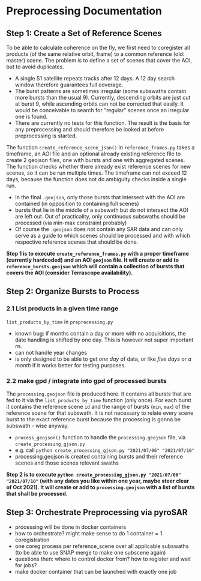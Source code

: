 # Preprocessing Documentation

## Step 1: Create a Set of Reference Scenes

To be able to calculate coherence on the fly, we first need to coregister all products (of the same relative orbit, frame) to a common reference (old: master) scene. The problem is to define a set of scenes that cover the AOI, but to avoid duplicates.

* A single S1 satellite repeats tracks after 12 days. A 12 day search window therefore guarantees full coverage.
* The burst patterns are sometimes irregular (some subswaths contain more bursts than the usual 9). Currently, descending orbits are just cut at burst 9, while ascending orbits can not be corrected that easily. It would be conceivable to search for "regular" scenes once an irregular one is found.
* There are currently no tests for this function. The result is the basis for any preprocessing and should therefore be looked at before preprocessing is started.

The function `create_reference_scene_json()` in `reference_frames.py` takes a timeframe, an AOI file and an optional already existing reference file to create 2 geojson files, one with bursts and one with aggregated scenes. The function checks whether there already exist reference scenes for new scenes, so it can be run multiple times. The timeframe can not exceed 12 days, because the function does not do ambiguity checks inside a single run.

* In the final `.geojson`, only those bursts that intersect with the AOI are contained (in opposition to containing full scenes)
* bursts that lie in the middle of a subswath but do not intersect the AOI are left out. Out of practicality, only continuous subswaths should be processed (via min-max constraint probably)
* Of course the `.geojson` does not contain any SAR data and can only serve as a guide to which scenes should be processed and with which respective reference scenes that should be done.

**Step 1 is to execute `create_reference_frames.py` with a proper timeframe (currently hardcoded) and an AOI `geojson` file. It will create or add to `reference_bursts.geojson` which will contain a collection of bursts that covers the AOI (consider Terrascope availability).**

## Step 2: Organize Bursts to Process

### 2.1 List products in a given time range

`list_products_by_time` in `preprocessing.py`

* known bug: if months contain a day or more with no acquisitions, the date handling is shifted by one day. This is however not super important rn.
* can not handle year changes
* is only designed to be able to get *one day* of data, or like *five days* or *a month* if it works better for testing purposes.

### 2.2 make gpd / integrate into gpd of processed bursts

The `processing.geojson` file is produced here. It contains all bursts that are fed to it via the `list_products_by_time` function (only once). For each burst it contains the reference scene `id` and the range of bursts (`min`, `max`) of the reference scene for that subswath. It is not necessary to relate every scene burst to the exact reference burst because the processing is gonna be subswath - wise anyway.

* `process_geojson()` function to handle the `processing.geojson` file, via `create_processing_gjson.py`
* e.g. call `python create_processing_gjson.py "2021/07/06" "2021/07/10"`
* processing.geojson is created containing bursts and their reference scenes and those scenes relevant swaths

**Step 2 is to execute `python create_processing_gjson.py "2021/07/06" "2021/07/10"` (with any dates you like within one year, maybe steer clear of Oct 2021). It will create or add to `processing.geojson` with a list of bursts that shall be processed.**

## Step 3: Orchestrate Preprocessing via pyroSAR

* processing will be done in docker containers
* how to orchestrate? might make sense to do 1 container = 1 coregistration
* one coreg process per reference_scene over all applicable subswaths (to be able to use SNAP merge to make one subscene again)
* questions then: where to control docker from? how to register and wait for jobs? 
* make docker container that can be launched with exactly one job